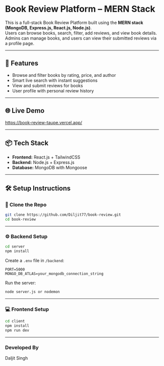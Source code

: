 #  Book Review Platform – MERN Stack
This is a full-stack Book Review Platform built using the **MERN stack (MongoDB, Express.js, React.js, Node.js)**.  
Users can browse books, search, filter, add reviews, and view book details. Admins can manage books, and users can view their submitted reviews via a profile page.

---

## 🚀 Features

- Browse and filter books by rating, price, and author
- Smart live search with instant suggestions
-  View and submit reviews for books
-  User profile with personal review history

---
## 🌐 Live Demo 
https://book-review-taupe.vercel.app/

---

## 📦 Tech Stack

- **Frontend:** React.js + TailwindCSS
- **Backend:** Node.js + Express.js
- **Database:** MongoDB with Mongoose

---

## 🛠 Setup Instructions

### 📁 Clone the Repo

```bash
git clone https://github.com/Diljit77/book-review.git
cd book-review
```

---

### ⚙️ Backend Setup

```bash
cd server
npm install
```

Create a `.env` file in `/backend`:

```env
PORT=5000
MONGO_DB_ATLAS=your_mongodb_connection_string
```

Run the server:

```bash
node server.js or nodemon
```

---

### 💻 Frontend Setup

```bash
cd client
npm install
npm run dev
```

---

### Developed By
Daljit Singh
